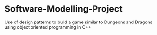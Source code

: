 # Software-Modelling-Project
Use of design patterns to build a game similar to Dungeons and Dragons using object oriented programming in C++
